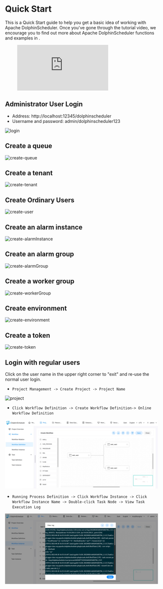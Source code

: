 # Quick Start

This is a Quick Start guide to help you get a basic idea of working with Apache DolphinScheduler. Once you've gone through the tutorial video, we encourage you to find out more about Apache DolphinScheduler functions and examples in .

<figure class="video_container"> 
  <iframe src="https://www.youtube.com/embed/nrF20hpCkug" frameborder="0" allowfullscreen="true"></iframe>
</figure>

## Administrator User Login

* Address: http://localhost:12345/dolphinscheduler
* Username and password: admin/dolphinscheduler123

![login](../../../../img/new_ui/dev/quick-start/login.png)

## Create a queue

![create-queue](../../../../img/new_ui/dev/quick-start/create-queue.png)

## Create a tenant

![create-tenant](../../../../img/new_ui/dev/quick-start/create-tenant.png)

## Create Ordinary Users

![create-user](../../../../img/new_ui/dev/quick-start/create-user.png)

## Create an alarm instance

![create-alarmInstance](../../../../img/new_ui/dev/quick-start/create-alarmInstance.png)

## Create an alarm group

![create-alarmGroup](../../../../img/new_ui/dev/quick-start/create-alarmGroup.png)

## Create a worker group

![create-workerGroup](../../../../img/new_ui/dev/quick-start/create-workerGroup.png)

## Create environment

![create-environment](../../../../img/new_ui/dev/quick-start/create-environment.png)

## Create a token
  
![create-token](../../../../img/new_ui/dev/quick-start/create-token.png)

## Login with regular users

Click on the user name in the upper right corner to "exit" and re-use the normal user login.

* `Project Management -> Create Project -> Project Name`

![project](../../../../img/new_ui/dev/quick-start/project.png)

* `Click Workflow Definition -> Create Workflow Definition-> Online Workflow Definition`

![workflow-definition](../../../../img/new_ui/dev/quick-start/workflow-definition.png)
* `Running Process Definition -> Click Workflow Instance -> Click Workflow Instance Name -> Double-click Task Node -> View Task Execution Log`

![log](../../../../img/new_ui/dev/quick-start/log.png)
